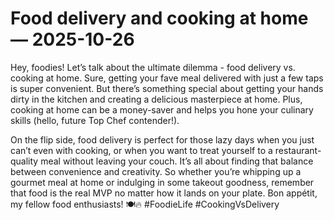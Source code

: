 # Food delivery and cooking at home — 2025-10-26

Hey, foodies! Let’s talk about the ultimate dilemma - food delivery vs. cooking at home. Sure, getting your fave meal delivered with just a few taps is super convenient. But there’s something special about getting your hands dirty in the kitchen and creating a delicious masterpiece at home. Plus, cooking at home can be a money-saver and helps you hone your culinary skills (hello, future Top Chef contender!). 

On the flip side, food delivery is perfect for those lazy days when you just can’t even with cooking, or when you want to treat yourself to a restaurant-quality meal without leaving your couch. It’s all about finding that balance between convenience and creativity. So whether you’re whipping up a gourmet meal at home or indulging in some takeout goodness, remember that food is the real MVP no matter how it lands on your plate. Bon appétit, my fellow food enthusiasts! 🍽️🔥 #FoodieLife #CookingVsDelivery